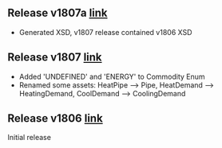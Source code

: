 ## Release v1807a [link](https://github.com/EnergyTransition/ESDL/releases/tag/v1807a)

- Generated XSD, v1807 release contained v1806 XSD

## Release v1807 [link](https://github.com/EnergyTransition/ESDL/releases/tag/v1807)

- Added 'UNDEFINED' and 'ENERGY' to Commodity Enum
- Renamed some assets: HeatPipe --> Pipe, HeatDemand --> HeatingDemand, CoolDemand --> CoolingDemand

## Release v1806 [link](https://github.com/EnergyTransition/ESDL/releases/tag/v1806)

Initial release
